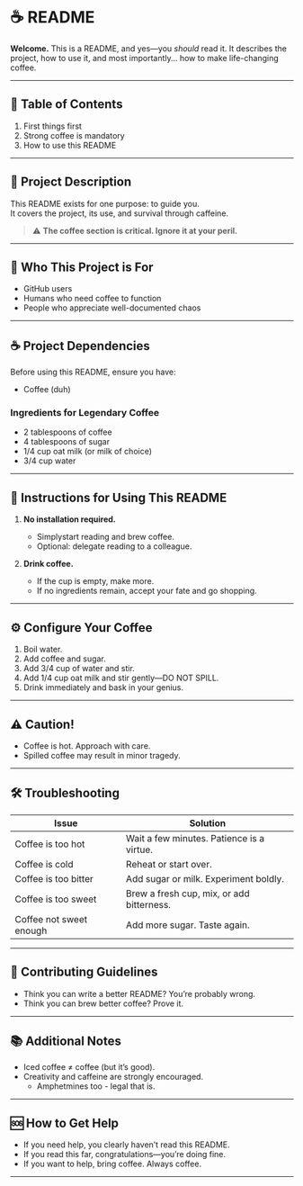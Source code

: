 # ☕ README

**Welcome.** This is a README, and yes—you *should* read it. It describes the project, how to use it, and most importantly… how to make life-changing coffee.

---

## 📖 Table of Contents

1. First things first  
2. Strong coffee is mandatory
3. How to use this README  

---

## 🚀 Project Description

This README exists for one purpose: to guide you.  
It covers the project, its use, and survival through caffeine.  

> ⚠️ **The coffee section is critical. Ignore it at your peril.**

---

## 👤 Who This Project is For

- GitHub users  
- Humans who need coffee to function  
- People who appreciate well-documented chaos  

---

## ☕ Project Dependencies

Before using this README, ensure you have:

- Coffee (duh)  

### Ingredients for Legendary Coffee

- 2 tablespoons of coffee  
- 4 tablespoons of sugar  
- 1/4 cup oat milk (or milk of choice)  
- 3/4 cup water  

---

## 📝 Instructions for Using This README

1. **No installation required.**  
   - Simplystart reading and brew coffee.
   - Optional: delegate reading to a colleague.  

2. **Drink coffee.**  
   - If the cup is empty, make more.  
   - If no ingredients remain, accept your fate and go shopping.  

---

## ⚙️ Configure Your Coffee

1. Boil water.  
2. Add coffee and sugar.  
3. Add 3/4 cup of water and stir.  
4. Add 1/4 cup oat milk and stir gently—DO NOT SPILL.  
5. Drink immediately and bask in your genius.  

---

## ⚠️ Caution!

- Coffee is hot. Approach with care.  
- Spilled coffee may result in minor tragedy.  

---

## 🛠️ Troubleshooting

| Issue                   | Solution                                           |
|-------------------------|--------------------------------------------------|
| Coffee is too hot        | Wait a few minutes. Patience is a virtue.       |
| Coffee is cold           | Reheat or start over.                            |
| Coffee is too bitter     | Add sugar or milk. Experiment boldly.           |
| Coffee is too sweet      | Brew a fresh cup, mix, or add bitterness.       |
| Coffee not sweet enough  | Add more sugar. Taste again.                     |

---

## 🤝 Contributing Guidelines

- Think you can write a better README? You’re probably wrong.  
- Think you can brew better coffee? Prove it.  

---

## 📚 Additional Notes

- Iced coffee ≠ coffee (but it’s good).  
- Creativity and caffeine are strongly encouraged.
   - Amphetmines too - legal that is.

---

## 🆘 How to Get Help

- If you need help, you clearly haven’t read this README.  
- If you read this far, congratulations—you’re doing fine.  
- If you want to help, bring coffee. Always coffee.  

---
